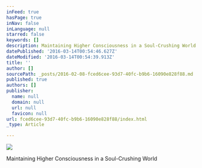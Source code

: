 ```yaml
---
inFeed: true
hasPage: true
inNav: false
inLanguage: null
starred: false
keywords: []
description: Maintaining Higher Consciousness in a Soul-Crushing World
datePublished: '2016-03-14T00:54:46.627Z'
dateModified: '2016-03-14T00:54:39.913Z'
title: ''
author: []
sourcePath: _posts/2016-02-08-fced6cee-93d7-40fc-b9b6-16090e828f88.md
published: true
authors: []
publisher:
  name: null
  domain: null
  url: null
  favicon: null
url: fced6cee-93d7-40fc-b9b6-16090e828f88/index.html
_type: Article

---
```

![](https://the-grid-user-content.s3-us-west-2.amazonaws.com/5a522193-a66b-49a9-b13d-32694cf73d81.jpg)

Maintaining Higher Consciousness in a Soul-Crushing World